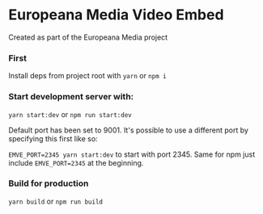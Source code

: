 # Europeana Media Video Embed

Created as part of the Europeana Media project

### First

Install deps from project root with `yarn` or `npm i`

### Start development server with:

`yarn start:dev` or `npm run start:dev`

Default port has been set to 9001.
It's possible to use a different port by specifying this first like so: 

`EMVE_PORT=2345 yarn start:dev` to start with port 2345. Same for npm just include `EMVE_PORT=2345` at the beginning.

### Build for production

`yarn build` or `npm run build`